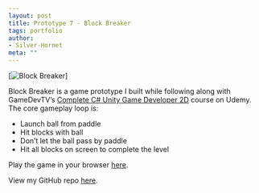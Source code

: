```yaml
---
layout: post
title: Prototype 7 - Block Breaker
tags: portfolio
author:
- Silver-Hornet
meta: ""
---
```


[![Block Breaker]({{site.url}}/block-breaker.gif)]

Block Breaker is a game prototype I built while following along with GameDevTV’s [Complete C# Unity Game Developer 2D](https://www.udemy.com/course/unitycourse/) course on Udemy. The core gameplay loop is:

- Launch ball from paddle
- Hit blocks with ball
- Don’t let the ball pass by paddle
- Hit all blocks on screen to complete the level

Play the game in your browser [here](https://play.unity.com/mg/other/gamedevtv-s-block-breaker).

View my GitHub repo [here](https://github.com/silver-hornet/gamedevtv-block-breaker).